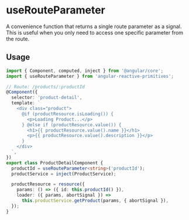 # useRouteParameter

A convenience function that returns a single route parameter as a signal. This is useful when you only need to access one specific parameter from the route.

## Usage

```ts
import { Component, computed, inject } from '@angular/core';
import { useRouteParameter } from 'angular-reactive-primitives';

// Route: /products/:productId
@Component({
  selector: 'product-detail',
  template: `
    <div class="product">
      @if (productResource.isLoading()) {
        <p>Loading Product...</p>
      } @else if (productResource.value()) {
        <h1>{{ productResource.value().name }}</h1>
        <p>{{ productResource.value().description }}</p>
      }
    </div>
  `,
})
export class ProductDetailComponent {
  productId = useRouteParameter<string>('productId');
  productService = inject(ProductService);

  productResource = resource({
    params: () => ({ id: this.productId() }),
    loader: ({ params, abortSignal }) =>
      this.productService.getProduct(params, { abortSignal }),
  });
}
```
